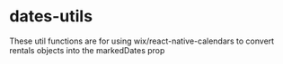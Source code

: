 # dates-utils
These util functions are for using wix/react-native-calendars to convert rentals objects into the markedDates prop
